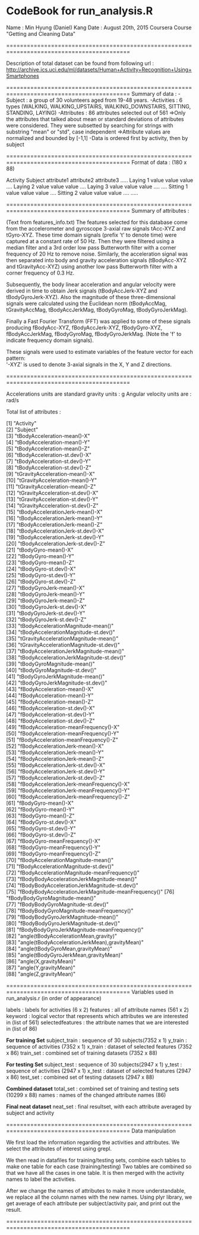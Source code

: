 CodeBook for run_analysis.R
==========================================================================================
Name : Min Hyung (Daniel) Kang
Date : August 20th, 2015
Coursera Course "Getting and Cleaning Data"

==========================================================================================

Description of total dataset can be found from following url : 
	http://archive.ics.uci.edu/ml/datasets/Human+Activity+Recognition+Using+Smartphones 

==========================================================================================
Summary of data : 
	-Subject : a group of 30 volunteers aged from 19-48 years.
	-Activities : 6 types (WALKING, WALKING_UPSTAIRS, WALKING_DOWNSTAIRS, SITTING, STANDING, LAYING)
	-Attributes : 86 attributes selected out of 561
		=>Only the attributes that talked about mean or standard deviations of 
		  attributes were considered. They were subsetted by searching for strings
		  with substring "mean" or "std", case independent
		=>Attribute values are normalized and bounded by [-1,1]
	-Data is ordered first by activity, then by subject


==========================================================================================
Format of data : (180 x 88)

Activity  Subject  attribute1  attribute2  attribute3 .....
Laying	     1       value        value      value    ....
Laying	     2       value        value      value    ....
Laying	     3       value        value      value    ....
                      ....
Sitting	     1       value        value      value    ....
Sitting	     2       value        value      value    ....
		      .....


==========================================================================================
Summary of attributes : 

(Text from features_info.txt)
The features selected for this database come from the accelerometer and gyroscope 3-axial raw signals tAcc-XYZ and tGyro-XYZ. 
These time domain signals (prefix 't' to denote time) were captured at a constant rate of 50 Hz. 
Then they were filtered using a median filter and a 3rd order low pass Butterworth filter with a corner frequency of 20 Hz to remove noise. 
Similarly, the acceleration signal was then separated into body and gravity acceleration signals (tBodyAcc-XYZ and tGravityAcc-XYZ) using 
another low pass Butterworth filter with a corner frequency of 0.3 Hz. 

Subsequently, the body linear acceleration and angular velocity were derived in time to obtain Jerk signals (tBodyAccJerk-XYZ and tBodyGyroJerk-XYZ). 
Also the magnitude of these three-dimensional signals were calculated using the Euclidean norm (tBodyAccMag, tGravityAccMag, tBodyAccJerkMag, tBodyGyroMag, tBodyGyroJerkMag). 

Finally a Fast Fourier Transform (FFT) was applied to some of these signals producing 
fBodyAcc-XYZ, fBodyAccJerk-XYZ, fBodyGyro-XYZ, fBodyAccJerkMag, fBodyGyroMag, fBodyGyroJerkMag. (Note the 'f' to indicate frequency domain signals). 

These signals were used to estimate variables of the feature vector for each pattern:  
'-XYZ' is used to denote 3-axial signals in the X, Y and Z directions.


==========================================================================================


Accelerations units are standard gravity units : g
Angular velocity units are : rad/s

Total list of attributes : 
	
 [1] "Activity"                                          
 [2] "Subject"                                           
 [3] "tBodyAcceleration-mean()-X"                        
 [4] "tBodyAcceleration-mean()-Y"                        
 [5] "tBodyAcceleration-mean()-Z"                        
 [6] "tBodyAcceleration-st.dev()-X"                      
 [7] "tBodyAcceleration-st.dev()-Y"                      
 [8] "tBodyAcceleration-st.dev()-Z"                      
 [9] "tGravityAcceleration-mean()-X"                     
[10] "tGravityAcceleration-mean()-Y"                     
[11] "tGravityAcceleration-mean()-Z"                     
[12] "tGravityAcceleration-st.dev()-X"                   
[13] "tGravityAcceleration-st.dev()-Y"                   
[14] "tGravityAcceleration-st.dev()-Z"                   
[15] "tBodyAccelerationJerk-mean()-X"                    
[16] "tBodyAccelerationJerk-mean()-Y"                    
[17] "tBodyAccelerationJerk-mean()-Z"                    
[18] "tBodyAccelerationJerk-st.dev()-X"                  
[19] "tBodyAccelerationJerk-st.dev()-Y"                  
[20] "tBodyAccelerationJerk-st.dev()-Z"                  
[21] "tBodyGyro-mean()-X"                                
[22] "tBodyGyro-mean()-Y"                                
[23] "tBodyGyro-mean()-Z"                                
[24] "tBodyGyro-st.dev()-X"                              
[25] "tBodyGyro-st.dev()-Y"                              
[26] "tBodyGyro-st.dev()-Z"                              
[27] "tBodyGyroJerk-mean()-X"                            
[28] "tBodyGyroJerk-mean()-Y"                            
[29] "tBodyGyroJerk-mean()-Z"                            
[30] "tBodyGyroJerk-st.dev()-X"                          
[31] "tBodyGyroJerk-st.dev()-Y"                          
[32] "tBodyGyroJerk-st.dev()-Z"                          
[33] "tBodyAccelerationMagnitude-mean()"                 
[34] "tBodyAccelerationMagnitude-st.dev()"               
[35] "tGravityAccelerationMagnitude-mean()"              
[36] "tGravityAccelerationMagnitude-st.dev()"            
[37] "tBodyAccelerationJerkMagnitude-mean()"             
[38] "tBodyAccelerationJerkMagnitude-st.dev()"           
[39] "tBodyGyroMagnitude-mean()"                         
[40] "tBodyGyroMagnitude-st.dev()"                       
[41] "tBodyGyroJerkMagnitude-mean()"                     
[42] "tBodyGyroJerkMagnitude-st.dev()"                   
[43] "fBodyAcceleration-mean()-X"                        
[44] "fBodyAcceleration-mean()-Y"                        
[45] "fBodyAcceleration-mean()-Z"                        
[46] "fBodyAcceleration-st.dev()-X"                      
[47] "fBodyAcceleration-st.dev()-Y"                      
[48] "fBodyAcceleration-st.dev()-Z"                      
[49] "fBodyAcceleration-meanFrequency()-X"               
[50] "fBodyAcceleration-meanFrequency()-Y"               
[51] "fBodyAcceleration-meanFrequency()-Z"               
[52] "fBodyAccelerationJerk-mean()-X"                    
[53] "fBodyAccelerationJerk-mean()-Y"                    
[54] "fBodyAccelerationJerk-mean()-Z"                    
[55] "fBodyAccelerationJerk-st.dev()-X"                  
[56] "fBodyAccelerationJerk-st.dev()-Y"                  
[57] "fBodyAccelerationJerk-st.dev()-Z"                  
[58] "fBodyAccelerationJerk-meanFrequency()-X"           
[59] "fBodyAccelerationJerk-meanFrequency()-Y"           
[60] "fBodyAccelerationJerk-meanFrequency()-Z"           
[61] "fBodyGyro-mean()-X"                                
[62] "fBodyGyro-mean()-Y"                                
[63] "fBodyGyro-mean()-Z"                                
[64] "fBodyGyro-st.dev()-X"                              
[65] "fBodyGyro-st.dev()-Y"                              
[66] "fBodyGyro-st.dev()-Z"                              
[67] "fBodyGyro-meanFrequency()-X"                       
[68] "fBodyGyro-meanFrequency()-Y"                       
[69] "fBodyGyro-meanFrequency()-Z"                       
[70] "fBodyAccelerationMagnitude-mean()"                 
[71] "fBodyAccelerationMagnitude-st.dev()"               
[72] "fBodyAccelerationMagnitude-meanFrequency()"        
[73] "fBodyBodyAccelerationJerkMagnitude-mean()"         
[74] "fBodyBodyAccelerationJerkMagnitude-st.dev()"       
[75] "fBodyBodyAccelerationJerkMagnitude-meanFrequency()"
[76] "fBodyBodyGyroMagnitude-mean()"                     
[77] "fBodyBodyGyroMagnitude-st.dev()"                   
[78] "fBodyBodyGyroMagnitude-meanFrequency()"            
[79] "fBodyBodyGyroJerkMagnitude-mean()"                 
[80] "fBodyBodyGyroJerkMagnitude-st.dev()"               
[81] "fBodyBodyGyroJerkMagnitude-meanFrequency()"        
[82] "angle(tBodyAccelerationMean,gravity)"              
[83] "angle(tBodyAccelerationJerkMean),gravityMean)"     
[84] "angle(tBodyGyroMean,gravityMean)"                  
[85] "angle(tBodyGyroJerkMean,gravityMean)"              
[86] "angle(X,gravityMean)"                              
[87] "angle(Y,gravityMean)"                              
[88] "angle(Z,gravityMean)"  

==========================================================================================
Variables used in run_analysis.r (in order of appearance)

labels : labels for activities (6 x 2)
features : all of attribute names (561 x 2)
keyword : logical vector that represents which attributes we are interested in (list of 561)
selectedfeatures : the attribute names that we are interested in (list of 86)

****For training Set****
subject_train : sequence of 30 subjects(7352 x 1)
y_train : sequence of activities (7352 x 1)
x_train : dataset of selected features (7352 x 86)
train_set : combined set of training datasets (7352 x 88)

****For testing Set****
subject_test : sequence of 30 subjects(2947 x 1)
y_test : sequence of activities (2947 x 1)
x_test : dataset of selected features (2947 x 86)
test_set : combined set of testing datasets (2947 x 88)

****Combined dataset****
total_set : combined set of training and testing sets (10299 x 88)
names : names of the changed attribute names (86)

****Final neat dataset****
neat_set : final resultset, with each attribute averaged by subject and activity

==========================================================================================
Data manipulation 

We first load the information regarding the activities and attributes.
We select the attributes of interest using grepl.

We then read in datafiles for training/testing sets, combine each tables to make one table for each case (training/testing)
Two tables are combined so that we have all the cases in one table.
It is then merged with the activity names to label the activities.

After we change the names of attributes to make it more understandable, we replace all the column names with the new names.
Using plyr library, we get average of each attribute per subject/activity pair, and print out the result.


==========================================================================================

